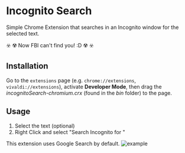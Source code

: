 # Incognito Search

Simple Chrome Extension that searches in an Incognito window for the selected text.

:biohazard:	:radioactive: Now FBI can't find you! :D	:radioactive:	:biohazard:	

## Installation

Go to the ```extensions``` page (e.g. ```chrome://extensions```,  ```vivaldi://extensions```), activate **Developer Mode**, then drag the *incognitoSearch-chromium.crx* (found in the *bin* folder) to the page.

## Usage

1. Select the text (optional)
2. Right Click and select "Search Incognito for <text>"

This extension uses Google Search by default.
![example](https://github.com/robotenique/incognitoSearch-chromium/blob/master/example.gif)

